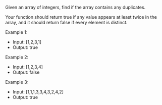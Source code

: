 Given an array of integers, find if the array contains any duplicates.

Your function should return true if any value appears at least twice in the array, and it should return false if every element is distinct.

Example 1:

- Input: [1,2,3,1]
- Output: true

Example 2:

- Input: [1,2,3,4]
- Output: false

Example 3:

- Input: [1,1,1,3,3,4,3,2,4,2]
- Output: true
